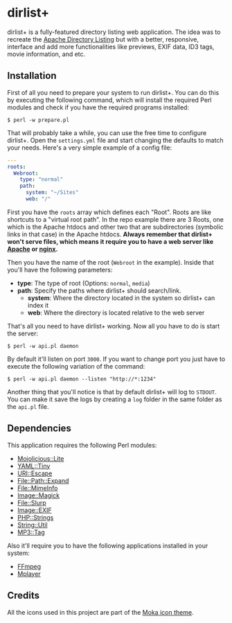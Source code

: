 # dirlist+

dirlist+ is a fully-featured directory listing web application. The idea was to recreate the [Apache Directory Listing](http://wiki.apache.org/httpd/DirectoryListings) but with a better, responsive, interface and add more functionalities like previews, EXIF data, ID3 tags, movie information, and etc.


## Installation

First of all you need to prepare your system to run dirlist+. You can do this by executing the following command, which will install the required Perl modules and check if you have the required programs installed:

    $ perl -w prepare.pl

That will probably take a while, you can use the free time to configure dirlist+. Open the `settings.yml` file and start changing the defaults to match your needs. Here's a very simple example of a config file:

```yaml
---
roots:
  Webroot:
    type: "normal"
    path:
      system: "~/Sites"
      web: "/"
```

First you have the `roots` array which defines each "Root". Roots are like shortcuts to a "virtual root path". In the repo example there are 3 Roots, one which is the Apache htdocs and other two that are subdirectories (symbolic links in that case) in the Apache htdocs. **Always remember that dirlist+ won't serve files, which means it require you to have a web server like [Apache](http://httpd.apache.org/) or [nginx](http://nginx.org/).**

Then you have the name of the root (`Webroot` in the example). Inside that you'll have the following parameters:

  - **type**: The type of root (Options: `normal`, `media`)
  - **path**: Specify the paths where dirlist+ should search/link.
    - **system**: Where the directory located in the system so dirlist+ can index it
	- **web**: Where the directory is located relative to the web server

That's all you need to have dirlist+ working. Now all you have to do is start the server:

    $ perl -w api.pl daemon

By default it'll listen on port `3000`. If you want to change port you just have to execute the following variation of the command:

    $ perl -w api.pl daemon --listen "http://*:1234"

Another thing that you'll notice is that by default dirlist+ will log to `STDOUT`. You can make it save the logs by creating a `log` folder in the same folder as the `api.pl` file.


## Dependencies

This application requires the following Perl modules:

  - [Mojolicious::Lite](http://mojolicio.us/)
  - [YAML::Tiny](http://search.cpan.org/dist/YAML-Tiny/lib/YAML/Tiny.pm)
  - [URI::Escape](http://search.cpan.org/~gaas/URI-1.60/URI/Escape.pm)
  - [File::Path::Expand](http://search.cpan.org/~rclamp/File-Path-Expand-1.02/lib/File/Path/Expand.pm)
  - [File::MimeInfo](http://search.cpan.org/~michielb/File-MimeInfo-0.21/lib/File/MimeInfo.pm)
  - [Image::Magick](http://www.imagemagick.org/script/perl-magick.php)
  - [File::Slurp](http://search.cpan.org/~uri/File-Slurp-9999.19/lib/File/Slurp.pm)
  - [Image::EXIF](http://search.cpan.org/~ccpro/Image-EXIF-0.99.4/EXIF.pm)
  - [PHP::Strings](http://search.cpan.org/~kudarasp/PHP-Strings-0.28/Strings.pm)
  - [String::Util](http://search.cpan.org/~miko/String-Util-1.21/lib/String/Util.pm)
  - [MP3::Tag](http://search.cpan.org/~ilyaz/MP3-Tag-0.92/Tag/ID3v2.pm)

Also it'll require you to have the following applications installed in your system:

  - [FFmpeg](http://www.ffmpeg.org/)
  - [Mplayer](http://www.mplayerhq.hu/design7/news.html)


## Credits

All the icons used in this project are part of the [Moka icon theme](https://github.com/snwh/moka-icon-theme/).
